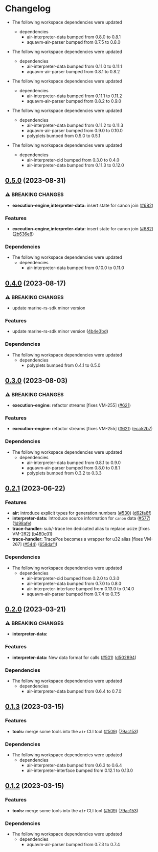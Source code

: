 # Changelog

* The following workspace dependencies were updated
  * dependencies
    * air-interpreter-data bumped from 0.8.0 to 0.8.1
    * aquavm-air-parser bumped from 0.7.5 to 0.8.0

* The following workspace dependencies were updated
  * dependencies
    * air-interpreter-data bumped from 0.11.0 to 0.11.1
    * aquavm-air-parser bumped from 0.8.1 to 0.8.2

* The following workspace dependencies were updated
  * dependencies
    * air-interpreter-data bumped from 0.11.1 to 0.11.2
    * aquavm-air-parser bumped from 0.8.2 to 0.9.0

* The following workspace dependencies were updated
  * dependencies
    * air-interpreter-data bumped from 0.11.2 to 0.11.3
    * aquavm-air-parser bumped from 0.9.0 to 0.10.0
    * polyplets bumped from 0.5.0 to 0.5.1

* The following workspace dependencies were updated
  * dependencies
    * air-interpreter-cid bumped from 0.3.0 to 0.4.0
    * air-interpreter-data bumped from 0.11.3 to 0.12.0

## [0.5.0](https://github.com/fluencelabs/aquavm/compare/air-trace-handler-v0.4.0...air-trace-handler-v0.5.0) (2023-08-31)


### ⚠ BREAKING CHANGES

* **execution-engine,interpreter-data:** insert state for canon join ([#682](https://github.com/fluencelabs/aquavm/issues/682))

### Features

* **execution-engine,interpreter-data:** insert state for canon join ([#682](https://github.com/fluencelabs/aquavm/issues/682)) ([2b636e8](https://github.com/fluencelabs/aquavm/commit/2b636e808ae1b1422d5cc57c6796f32d4663d37c))


### Dependencies

* The following workspace dependencies were updated
  * dependencies
    * air-interpreter-data bumped from 0.10.0 to 0.11.0

## [0.4.0](https://github.com/fluencelabs/aquavm/compare/air-trace-handler-v0.3.0...air-trace-handler-v0.4.0) (2023-08-17)


### ⚠ BREAKING CHANGES

* update marine-rs-sdk minor version

### Features

* update marine-rs-sdk minor version ([4b4e3bd](https://github.com/fluencelabs/aquavm/commit/4b4e3bde839d1167ea559d49b183d1a76bc93439))


### Dependencies

* The following workspace dependencies were updated
  * dependencies
    * polyplets bumped from 0.4.1 to 0.5.0

## [0.3.0](https://github.com/fluencelabs/aquavm/compare/air-trace-handler-v0.2.2...air-trace-handler-v0.3.0) (2023-08-03)


### ⚠ BREAKING CHANGES

* **execution-engine:** refactor streams [fixes VM-255] ([#621](https://github.com/fluencelabs/aquavm/issues/621))

### Features

* **execution-engine:** refactor streams [fixes VM-255] ([#621](https://github.com/fluencelabs/aquavm/issues/621)) ([eca52b7](https://github.com/fluencelabs/aquavm/commit/eca52b7191ef1bc5c4573c62412dc735d830c023))


### Dependencies

* The following workspace dependencies were updated
  * dependencies
    * air-interpreter-data bumped from 0.8.1 to 0.9.0
    * aquavm-air-parser bumped from 0.8.0 to 0.8.1
    * polyplets bumped from 0.3.2 to 0.3.3

## [0.2.1](https://github.com/fluencelabs/aquavm/compare/air-trace-handler-v0.2.0...air-trace-handler-v0.2.1) (2023-06-22)


### Features

* **air:** introduce explicit types for generation numbers ([#530](https://github.com/fluencelabs/aquavm/issues/530)) ([d62fa6f](https://github.com/fluencelabs/aquavm/commit/d62fa6fe6006e59d63d30549074e7b30f80bf687))
* **interpreter-data:** Introduce source information for `canon` data ([#577](https://github.com/fluencelabs/aquavm/issues/577)) ([1d98afe](https://github.com/fluencelabs/aquavm/commit/1d98afeb34b1ee45defc05995c8cf24021449f2b))
* **trace-handler:** sub/-trace len dedicated alias to replace usize [fixes VM-282] ([b480e01](https://github.com/fluencelabs/aquavm/commit/b480e018b4b69b088d4258497866c3b31774b6b1))
* **trace-handler:** TracePos becomes a wrapper for u32 alias [fixes VM-267] ([#544](https://github.com/fluencelabs/aquavm/issues/544)) ([658daf1](https://github.com/fluencelabs/aquavm/commit/658daf1d3f6e733c15a21afc40ddf468ed745d43))


### Dependencies

* The following workspace dependencies were updated
  * dependencies
    * air-interpreter-cid bumped from 0.2.0 to 0.3.0
    * air-interpreter-data bumped from 0.7.0 to 0.8.0
    * air-interpreter-interface bumped from 0.13.0 to 0.14.0
    * aquavm-air-parser bumped from 0.7.4 to 0.7.5

## [0.2.0](https://github.com/fluencelabs/aquavm/compare/air-trace-handler-v0.1.3...air-trace-handler-v0.2.0) (2023-03-21)


### ⚠ BREAKING CHANGES

* **interpreter-data:** 

### Features

* **interpreter-data:** New data format for calls ([#501](https://github.com/fluencelabs/aquavm/issues/501)) ([d502894](https://github.com/fluencelabs/aquavm/commit/d5028942e41e1ac47ce31e20b57c17895f543ac8))


### Dependencies

* The following workspace dependencies were updated
  * dependencies
    * air-interpreter-data bumped from 0.6.4 to 0.7.0

## [0.1.3](https://github.com/fluencelabs/aquavm/compare/air-trace-handler-v0.1.2...air-trace-handler-v0.1.3) (2023-03-15)


### Features

* **tools:** merge some tools into the `air` CLI tool ([#509](https://github.com/fluencelabs/aquavm/issues/509)) ([79ac153](https://github.com/fluencelabs/aquavm/commit/79ac153f1dcfc0a77ec511c6e25285728312ad4c))


### Dependencies

* The following workspace dependencies were updated
  * dependencies
    * air-interpreter-data bumped from 0.6.3 to 0.6.4
    * air-interpreter-interface bumped from 0.12.1 to 0.13.0

## [0.1.2](https://github.com/fluencelabs/aquavm/compare/air-trace-handler-v0.1.1...air-trace-handler-v0.1.2) (2023-03-15)


### Features

* **tools:** merge some tools into the `air` CLI tool ([#509](https://github.com/fluencelabs/aquavm/issues/509)) ([79ac153](https://github.com/fluencelabs/aquavm/commit/79ac153f1dcfc0a77ec511c6e25285728312ad4c))


### Dependencies

* The following workspace dependencies were updated
  * dependencies
    * aquavm-air-parser bumped from 0.7.3 to 0.7.4
